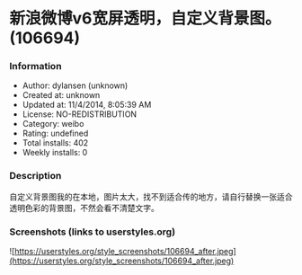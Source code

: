 # 新浪微博v6宽屏透明，自定义背景图。 (106694)

### Information
- Author: dylansen (unknown)
- Created at: unknown
- Updated at: 11/4/2014, 8:05:39 AM
- License: NO-REDISTRIBUTION
- Category: weibo
- Rating: undefined
- Total installs: 402
- Weekly installs: 0


### Description
自定义背景图我的在本地，图片太大，找不到适合传的地方，请自行替换一张适合透明色彩的背景图，不然会看不清楚文字。


### Screenshots (links to userstyles.org)
![https://userstyles.org/style_screenshots/106694_after.jpeg](https://userstyles.org/style_screenshots/106694_after.jpeg)


